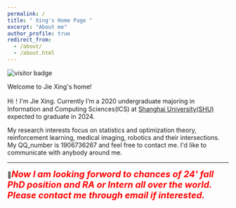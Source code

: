 ```yaml
---
permalink: /
title: " Xing's Home Page "
excerpt: "About me"
author_profile: true
redirect_from: 
  - /about/
  - /about.html
---
```


![visitor badge](https://visitor-badge.laobi.icu/badge?page_id=jxing0831.github.io&left_text=My%20HomePage%20Visitors)

Welcome to Jie Xing's home!

Hi！I'm Jie Xing.
Currently I’m a 2020 undergraduate majoring in Information and Computing Sciences(ICS) at [Shanghai University(SHU)](https://en.shu.edu.cn/) <!--as well as minoring in Wise Information Technology of Medical in [Shanghai Jiao Tong University(SJTU)](https://en.sjtu.edu.cn/),--> expected to graduate in 2024. 

My research interests focus on statistics and optimization theory, reinforcement learning, medical imaging, robotics and their intersections. My QQ_number is 1906736267 and feel free to contact me. I'd like to communicate with anybody around me.

------

<!--
<b><font size=4 color=red >Now I'm looking for a 24 fall PhD position! Welcome to contact me!</font></b> 
-->


🔔<span style="color: red; font-weight: bold; font-style: italic; font-size: 20px">Now I am looking forword to chances of 24' fall PhD position and RA or Intern all over the world. Please contact me through email if interested.</span>


